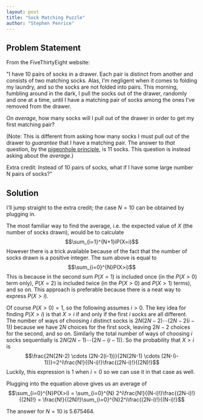 ```yaml
---
layout: post
title: "Sock Matching Puzzle"
author: "Stephen Penrice"
---
```

<base target="_blank"/>

## Problem Statement
From the FiveThirtyEight website:

"I have 10 pairs of socks in a drawer. Each pair is distinct from another and consists of two matching socks. Alas, I’m negligent when it comes to folding my laundry, and so the socks are not folded into pairs. This morning, fumbling around in the dark, I pull the socks out of the drawer, randomly and one at a time, until I have a matching pair of socks among the ones I’ve removed from the drawer.

On *average*, how many socks will I pull out of the drawer in order to get my first matching pair?

(Note: This is different from asking how many socks I must pull out of the drawer to *guarantee* that I have a matching pair. The answer to *that* question, by the [pigeonhole principle](https://medium.com/cantors-paradise/the-pigeonhole-principle-e4c637940619), is 11 socks. This question is instead asking about the *average*.)

Extra credit: Instead of 10 pairs of socks, what if I have some large number N pairs of socks?"

## Solution
I'll jump straight to the extra credit; the case $N = 10$ can be obtained by plugging in.

The most familiar way to find the average, i.e. the expected value of $X$ (the number of socks drawn), would be to calculate $$\sum_{i=1}^{N+1}iP(X=i)$$
However there is a trick available because of the fact that the number of socks drawn is a positive integer. The sum above is equal to $$\sum_{i=0}^{N}P(X>i)$$
This is because in the second sum $P(X=1)$ is included once (in the $P(X>0)$ term only), $P(X=2)$ is included twice (in the $P(X>0)$ and $P(X>1)$ terms), and so on. This approach is preferable because there is a neat way to express $P(X>i)$.

Of course $P(X>0)=1$, so the following assumes $i>0$. The key idea for finding $P(X>i)$ is that $X>i$ if and only if the first $i$ socks are all different. The number of ways of choosing $i$ distinct socks is $2N(2N-2) \cdots (2N-2(i-1))$ because we have $2N$ choices for the first sock, leaving $2N-2$ choices for the second, and so on. Similarly the total number of ways of choosing $i$ socks sequentially is $2N(2N-1) \cdots (2N-(i-1))$.  So the probability that $X > i$ is $$\frac{2N(2N-2) \cdots (2N-2(i-1))}{2N(2N-1) \cdots (2N-(i-1))}=2^i\frac{N!}{(N-i)!}\frac{(2N-i)!}{(2N)!}$$ Luckily, this expression is 1 when $i=0$ so we can use it in that case as well. 

Plugging into the equation above gives us an average of $$\sum_{i=0}^{N}P(X>i) = \sum_{i=0}^{N} 2^i\frac{N!}{(N-i)!}\frac{(2N-i)!}{(2N)!} = \frac{N!}{(2N)!}\sum_{i=0}^{N}2^i\frac{(2N-i)!}{(N-i)!}$$

The answer for $N=10$ is 5.675464.
